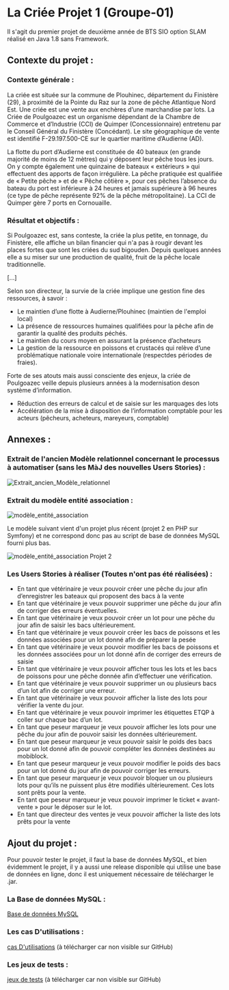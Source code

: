 # La Criée Projet 1 (Groupe-01)

Il s'agit du premier projet de deuxième année de BTS SIO option SLAM réalisé en Java 1.8 sans Framework.

## Contexte du projet :

### Contexte générale :

La criée est située sur la commune de Plouhinec, département du Finistère (29), à proximité de la Pointe du Raz sur la zone de pêche Atlantique Nord Est. Une criée est une vente aux enchères d’une marchandise par lots. La Criée de Poulgoazec est un organisme dépendant de la Chambre de Commerce et d’Industrie (CCI) de Quimper (Concessionnaire) entretenu par le Conseil Général du Finistère (Concédant). Le site géographique de vente est identifié F-29.197.500-CE sur le quartier maritime d’Audierne (AD). 

La flotte du port d’Audierne est constituée de 40 bateaux (en grande majorité de moins de 12 mètres) qui y déposent leur pêche tous les jours. On y compte également une quinzaine de bateaux « extérieurs » qui effectuent des apports de façon irrégulière. La pêche pratiquée est qualifiée de « Petite pêche » et de « Pêche côtière », pour ces pêches l’absence du bateau du port est inférieure à 24 heures et jamais supérieure à 96 heures (ce type de pêche représente 92% de la pêche métropolitaine). La CCI de Quimper gère 7 ports en Cornouaille.

### Résultat et objectifs :

Si Poulgoazec est, sans conteste, la criée la plus petite, en tonnage, du Finistère, elle affiche un bilan financier qui n'a pas à rougir
devant les places fortes que sont les criées du sud bigouden. Depuis quelques années elle a su miser sur une production de qualité,
fruit de la pêche locale traditionnelle.

[...]

Selon son directeur, la survie de la criée implique une gestion fine des ressources, à savoir :

- Le maintien d’une flotte à Audierne/Plouhinec (maintien de l'emploi local)
- La présence de ressources humaines qualifiées pour la pêche afin de garantir la qualité des produits péchés.
- Le maintien du cours moyen en assurant la présence d’acheteurs
- La gestion de la ressource en poissons et crustacés qui relève d’une problématique nationale voire internationale (respectdes périodes de fraies).

Forte de ses atouts mais aussi consciente des enjeux, la criée de Poulgoazec veille depuis plusieurs années à la modernisation deson système d’information.

- Réduction des erreurs de calcul et de saisie sur les marquages des lots
- Accélération de la mise à disposition de l’information comptable pour les acteurs (pêcheurs, acheteurs, mareyeurs, comptable)

## Annexes :

### Extrait de l'ancien Modèle relationnel concernant le processus à automatiser (sans les MàJ des nouvelles Users Stories) :

![Extrait_ancien_Modèle_relationnel](https://github.com/MwoaA-a/LaCrieeProjet1/assets/145756714/75408d79-3888-4f07-a493-c3cfa463848b)

### Extrait du modèle entité association :

![modèle_entité_association](https://github.com/MwoaA-a/LaCrieeProjet1/assets/145756714/e0d51518-44ce-4677-a506-35d89a10a578)

Le modèle suivant vient d'un projet plus récent (projet 2 en PHP sur Symfony) et ne correspond donc pas au script de base de données MySQL fourni plus bas.

![modèle_entité_association Projet 2](https://github.com/MwoaA-a/LaCrieeProjet1/assets/145756714/1483a8f9-5e13-415d-ab02-4a7834c8035a)

### Les Users Stories à réaliser (Toutes n'ont pas été réalisées) :

- En tant que vétérinaire je veux pouvoir créer une pêche du jour afin d’enregistrer les bateaux qui proposent des bacs à la vente
- En tant que vétérinaire je veux pouvoir supprimer une pêche du jour afin de corriger des erreurs éventuelles.
- En tant que vétérinaire je veux pouvoir créer un lot pour une pêche du jour afin de saisir les bacs ultérieurement.
- En tant que vétérinaire je veux pouvoir créer les bacs de poissons et les données associées pour un lot donné afin de préparer la pesée
- En tant que vétérinaire je veux pouvoir modifier les bacs de poissons et les données associées pour un lot donné afin de corriger des erreurs de saisie
- En tant que vétérinaire je veux pouvoir afficher tous les lots et les bacs de poissons pour une pêche donnée afin d’effectuer une vérification.
- En tant que vétérinaire je veux pouvoir supprimer un ou plusieurs bacs d’un lot afin de corriger une erreur.
- En tant que vétérinaire je veux pouvoir afficher la liste des lots pour vérifier la vente du jour.
- En tant que vétérinaire je veux pouvoir imprimer les étiquettes ETQP à coller sur chaque bac d’un lot.
- En tant que peseur marqueur je veux pouvoir afficher les lots pour une pêche du jour afin de pouvoir saisir les données ultérieurement.
- En tant que peseur marqueur je veux pouvoir saisir le poids des bacs pour un lot donné afin de pouvoir compléter les données destinées au mobiblock.
- En tant que peseur marqueur je veux pouvoir modifier le poids des bacs pour un lot donné du jour afin de pouvoir corriger les erreurs.
- En tant que peseur marqueur je veux pouvoir bloquer un ou plusieurs lots pour qu’ils ne puissent plus être modifiés ultérieurement. Ces lots sont prêts pour la vente.
- En tant que peseur marqueur je veux pouvoir imprimer le ticket « avant-vente » pour le déposer sur le lot.
- En tant que directeur des ventes je veux pouvoir afficher la liste des lots prêts pour la vente

## Ajout du projet :

Pour pouvoir tester le projet, il faut la base de données MySQL, et bien évidemment le projet, il y a aussi une release disponible qui utilise une base de données en ligne, donc il est uniquement nécessaire de télécharger le .jar.

### La Base de données MySQL :

[Base de données MySQL](bddcriee.sql)

### Les cas D'utilisations :

[cas D'utilisations](casutil.docx)     (à télécharger car non visible sur GitHub)

### Les jeux de tests :

[jeux de tests](jeuxtests.docx)      (à télécharger car non visible sur GitHub)

